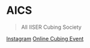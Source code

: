 # AICS
> All IISER Cubing Society

[Instagram](https://www.instagram.com/all.iiser.cubing.society/)
[Online Cubing Event](#aics-online-cubing-event)

